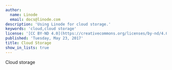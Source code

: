 ```yaml
---
author:
  name: Linode
  email: docs@linode.com
description: 'Using Linode for cloud storage.'
keywords: 'cloud,cloud storage'
license: '[CC BY-ND 4.0](https://creativecommons.org/licenses/by-nd/4.0)'
published: 'Tuesday, May 23, 2017'
title: Cloud Storage
show_in_lists: true
---
```


Cloud storage